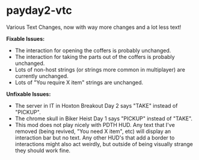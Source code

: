 # payday2-vtc
Various Text Changes, now with way more changes and a lot less text!

**Fixable Issues:**
- The interaction for opening the coffers is probably unchanged.
- The interaction for taking the parts out of the coffers is probably unchanged.
- Lots of non-host strings (or strings more common in multiplayer) are currently unchanged.
- Lots of "You require X item" strings are unchanged.

**Unfixable Issues:**
- The server in IT in Hoxton Breakout Day 2 says "TAKE" instead of "PICKUP".
- The chrome skull in Biker Heist Day 1 says "PICKUP" instead of "TAKE".
- This mod does not play nicely with PDTH HUD. Any text that I've removed (being revived, "You need X item", etc) will display an interaction bar but no text. Any other HUD's that add a border to interactions might also act weirdly, but outside of being visually strange they should work fine.
